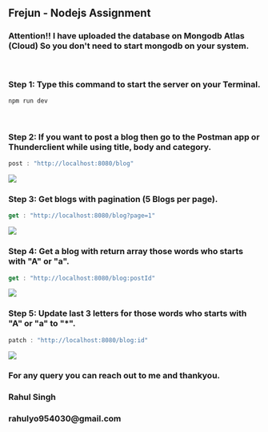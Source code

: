 ## Frejun - Nodejs Assignment

<h3>Attention!! I have uploaded the database on Mongodb Atlas (Cloud) So you don't need to start mongodb on your system.</h3>
<br/>

<h3>Step 1: Type this command to start the server on your Terminal.</h3>

```javascript
npm run dev

```
<br/>

<h3>Step 2: If you want to post a blog then go to the Postman app or Thunderclient while using title, body and category.</h3>

```javascript
post : "http://localhost:8080/blog"

```


<img src="https://i.ibb.co/55bx6Rs/post.png"/>
<br/>

<h3>Step 3: Get blogs with pagination (5 Blogs per page).</h3>

```javascript
get : "http://localhost:8080/blog?page=1"

```
<img src="https://i.ibb.co/qxT8vty/getwithpagination.png"/>
<br/>

<h3>Step 4: Get a blog with return array those words who starts with "A" or "a".</h3>

```javascript
get : "http://localhost:8080/blog:postId"

```

<img src="https://i.ibb.co/zhsstKv/getwithidwithreturnarray.png"/>
<br/>

<h3>Step 5: Update last 3 letters for those words who starts with "A" or "a" to "*".</h3>

```javascript
patch : "http://localhost:8080/blog:id"

```
<img src="https://i.ibb.co/D8wV76w/update.png"/>



<h3>For any query you can reach out to me and thankyou.</h3>
<h3>Rahul Singh </h3>
<h3>rahulyo954030@gmail.com</h3>


